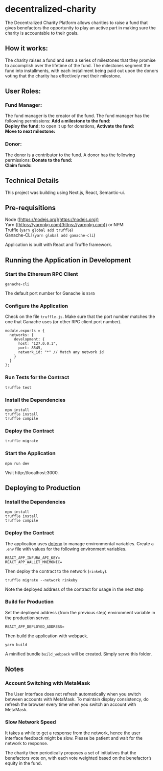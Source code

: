 # decentralized-charity

The Decentralized Charity Platform allows charities to raise a fund that gives benefactors the opportunity to play an active part in making sure the charity is accountable to their goals.

## How it works:

The charity raises a fund and sets a series of milestones that they promise to accomplish over the lifetime of the fund. The milestones segment the fund into installments, with each installment being paid out upon the donors voting that the charity has effectively met their milestone.

## User Roles:

### Fund Manager:
The fund manager is the creator of the fund. The fund manager has the following permissions:
**Add a milestone to the fund:**  
**Deploy the fund:**  to open it up for donations,
**Activate the fund:**  
**Move to next milestone:**  

### Donor:
The donor is a contributor to the fund. A donor has the following permissions:
**Donate to the fund:**  
**Claim funds:**  

## Technical Details

This project was building using Next.js, React, Semantic-ui.

## Pre-requisitions

Node ([https://nodejs.org](https://nodejs.org)) <br>
Yarn ([https://yarnpkg.com](https://yarnpkg.com)) or NPM<br>
Truffle (`yarn global add truffle`) <br>
Ganache-CLI (`yarn global add ganache-cli`) <br>

Application is built with React and Truffle framework.


## Running the Application in Development

### Start the Ethereum RPC Client
```
ganache-cli
```
The default port number for Ganache is `8545`

### Configure the Application

Check on the file `truffle.js`. Make sure that the port number matches the one that Ganache uses (or other RPC client port number).
```
module.exports = {
  networks: {
    development: {
      host: "127.0.0.1",
      port: 8545,
      network_id: "*" // Match any network id
    }
  }
};
```

### Run Tests for the Contract
```
truffle test
```

### Install the Dependencies
```
npm install
truffle install
truffle compile
```

### Deploy the Contract
```
truffle migrate
```

### Start the Application
```
npm run dev
```

Visit http://localhost:3000.


## Deploying to Production

### Install the Dependencies
```
npm install
truffle install
truffle compile
```

### Deploy the Contract
The application uses [dotenv](https://github.com/motdotla/dotenv) to manage environmental variables. Create a `.env` file with values for the following environment variables.
```
REACT_APP_INFURA_API_KEY=
REACT_APP_WALLET_MNEMONIC=
```
Then deploy the contract to the network (`rinkeby`).
```
truffle migrate --network rinkeby
```
Note the deployed address of the contract for usage in the next step

### Build for Production

Set the deployed address (from the previous step) environment variable in the production server.
```
REACT_APP_DEPLOYED_ADDRESS=
```

Then build the application with webpack.
```
yarn build
```
A minified bundle `build_webpack` will be created. Simply serve this folder.


## Notes

### Account Switching with MetaMask

The User Interface does not refresh automatically when you switch between accounts with MetaMask. To maintain display consistency, do refresh the browser every time when you switch an account with MetaMask.

### Slow Network Speed

It takes a while to get a response from the network, hence the user interface feedback might be slow. Please be patient and wait for the network to response.












The charity then periodically proposes a set of initiatives that the benefactors vote on, with each vote weighted based on the benefactor’s equity in the fund.
